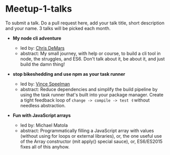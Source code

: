 # Meetup-1-talks

To submit a talk. Do a pull request here, add your talk title, short description and your name. 3 talks will be picked each month.

- __My node cli adventure__
  - led by: [Chris DeMars](http://chrisdemars.com)
  - abstract: My small journey, with help or course, to build a cli tool in node, the struggles, and ES6. Don't talk about it, be about it, and just build the damn thing!

- __stop bikeshedding and use npm as your task runner__
  - led by: [Vince Speelman](http://vinspee.me)
  - abstract: Reduce dependencies and simplify the build pipeline by using the task runner that's built into your package manager. Create a tight feedback loop of `change -> compile -> test 𝄇` without needless abstraction.

- __Fun with JavaScript arrays__
  - led by: Michael Matola
  - abstract: Programmatically filling a JavaScript array with values (without using for loops or external libraries), or, the one useful use of the Array constructor (mit apply() special sauce), or, ES6/ES2015 fixes all of this anyhow.
  

